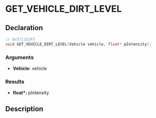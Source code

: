 # GET_VEHICLE_DIRT_LEVEL

## Declaration
```cpp
// 0x571152F5
void GET_VEHICLE_DIRT_LEVEL(Vehicle vehicle, float* pIntensity);
```

### Arguments
- **Vehicle:** vehicle

### Results
- **float\*:** pIntensity

## Description
